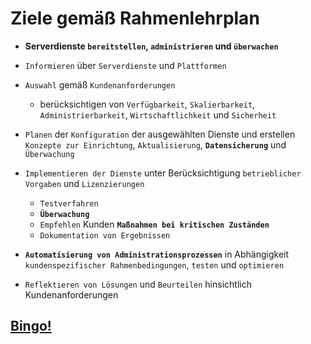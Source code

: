 # Ziele gemäß Rahmenlehrplan

* **Serverdienste `bereitstellen`, `administrieren` und `überwachen`**

* `Informieren` über `Serverdienste` und `Plattformen`
* `Auswahl` gemäß `Kundenanforderungen`
  * berücksichtigen von `Verfügbarkeit`, `Skalierbarkeit`, `Administrierbarkeit`, `Wirtschaftlichkeit` und `Sicherheit`
* `Planen` der `Konfiguration` der ausgewählten Dienste und erstellen `Konzepte zur Einrichtung`, `Aktualisierung`, **`Datensicherung`** und `Überwachung`
* `Implementieren der Dienste` unter Berücksichtigung `betrieblicher Vorgaben` und `Lizenzierungen`
  * `Testverfahren`
  * **`Überwachung`**
  * `Empfehlen` Kunden **`Maßnahmen bei kritischen Zuständen`**
  * `Dokumentation von Ergebnissen`
* **`Automatisierung von Administrationsprozessen`** in Abhängigkeit `kundenspezifischer Rahmenbedingungen`, `testen` und `optimieren`
* `Reflektieren von Lösungen` und `Beurteilen` hinsichtlich Kundenanforderungen

## [Bingo!](https://www.buzzwordbingogame.com/cards/custom/?title=LF10&exclamation=Bingo%21+%28oder+Bullshit%21%29&free_square=&terms=Serverdienste%0D%0Abereitstellen%0D%0AAdministrationsaufgaben%0D%0Aautomatisieren%0D%0AKundenanforderung%0D%0AVerf%C3%BCgbarkeit%0D%0ASkalierbarkeit%0D%0AAdministrierbarkeit%0D%0AWirtschaftlichkeit%0D%0ASicherheit%0D%0ADatensicherung%0D%0Akritische+Zust%C3%A4nde%0D%0AIHK%0D%0AAbschlusspr%C3%BCfung%0D%0AWirtschaftlichkeit%0D%0ARedundanz%0D%0ARAID-Level%0D%0Afirst+hop+redundancy+protocols%0D%0AMAC-Adresse%0D%0AUSV%0D%0ASCM%0D%0ASchutzziele%0D%0ACluster%0D%0ABackupstrategie%0D%0AAnschaffungskosten%0D%0ARecovery+Time+Objective%0D%0ARecovery+Point+Objective%0D%0ADisaster+Recovery+Plan%0D%0AGit%0D%0ANix%0D%0AAnsible%0D%0APuppet%0D%0AChef%0D%0ASalt%0D%0ABash%0D%0AShell)
